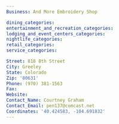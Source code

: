 ```yaml
---
Business: And More Embroidery Shop

dining_categories:
entertainment_and_recreation_categories:
lodging_and_event_centers_categories:
nightlife_categories:
retail_categories:
service_categories:

Street: 818 8th Street
City: Greeley
State: Colorado
Zip: '80631'
Phone: (970) 381-1563
Fax:
Website:
Contact_Name: Courtney Graham
Contact_Email: pen137@comcast.net
Coordinates: '40.424583, -104.691832'
---
```



